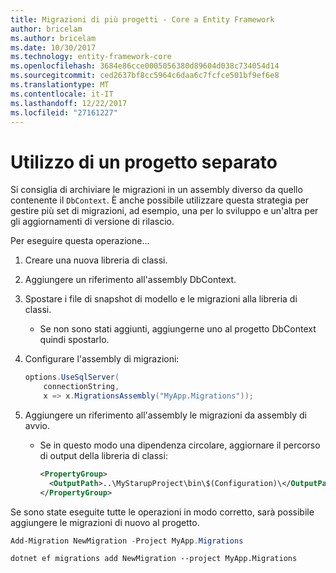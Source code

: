 ```yaml
---
title: Migrazioni di più progetti - Core a Entity Framework
author: bricelam
ms.author: bricelam
ms.date: 10/30/2017
ms.technology: entity-framework-core
ms.openlocfilehash: 3684e86cce0005056380d89604d038c734054d14
ms.sourcegitcommit: ced2637bf8cc5964c6daa6c7fcfce501bf9ef6e8
ms.translationtype: MT
ms.contentlocale: it-IT
ms.lasthandoff: 12/22/2017
ms.locfileid: "27161227"
---
```

<a name="using-a-separate-project"></a>Utilizzo di un progetto separato
========================
Si consiglia di archiviare le migrazioni in un assembly diverso da quello contenente il `DbContext`. È anche possibile utilizzare questa strategia per gestire più set di migrazioni, ad esempio, una per lo sviluppo e un'altra per gli aggiornamenti di versione di rilascio.

Per eseguire questa operazione...

1. Creare una nuova libreria di classi.

2. Aggiungere un riferimento all'assembly DbContext.

3. Spostare i file di snapshot di modello e le migrazioni alla libreria di classi.
   * Se non sono stati aggiunti, aggiungerne uno al progetto DbContext quindi spostarlo.

4. Configurare l'assembly di migrazioni:

   ``` csharp
   options.UseSqlServer(
       connectionString,
       x => x.MigrationsAssembly("MyApp.Migrations"));
   ```

5. Aggiungere un riferimento all'assembly le migrazioni da assembly di avvio.
   * Se in questo modo una dipendenza circolare, aggiornare il percorso di output della libreria di classi:

     ``` xml
     <PropertyGroup>
       <OutputPath>..\MyStarupProject\bin\$(Configuration)\</OutputPath>
     </PropertyGroup>
     ```

Se sono state eseguite tutte le operazioni in modo corretto, sarà possibile aggiungere le migrazioni di nuovo al progetto.

``` powershell
Add-Migration NewMigration -Project MyApp.Migrations
```
``` Console
dotnet ef migrations add NewMigration --project MyApp.Migrations
```
